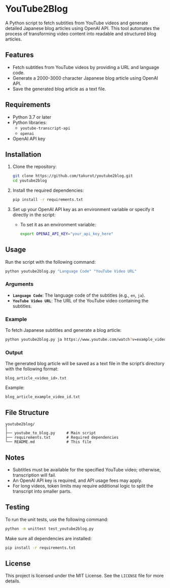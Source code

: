 # YouTube2Blog

A Python script to fetch subtitles from YouTube videos and generate detailed Japanese blog articles using OpenAI API. This tool automates the process of transforming video content into readable and structured blog articles.

## Features

- Fetch subtitles from YouTube videos by providing a URL and language code.
- Generate a 2000-3000 character Japanese blog article using OpenAI API.
- Save the generated blog article as a text file.

## Requirements

- Python 3.7 or later
- Python libraries:
  - `youtube-transcript-api`
  - `openai`
- OpenAI API key

## Installation

1. Clone the repository:

   ```bash
   git clone https://github.com/takurot/youtube2blog.git
   cd youtube2blog
   ```

2. Install the required dependencies:

   ```bash
   pip install -r requirements.txt
   ```

3. Set up your OpenAI API key as an environment variable or specify it directly in the script:

   - To set it as an environment variable:
     ```bash
     export OPENAI_API_KEY="your_api_key_here"
     ```

## Usage

Run the script with the following command:

```bash
python youtube2blog.py "Language Code" "YouTube Video URL"
```

### Arguments

- **`Language Code`**: The language code of the subtitles (e.g., `en`, `ja`).
- **`YouTube Video URL`**: The URL of the YouTube video containing the subtitles.

### Example

To fetch Japanese subtitles and generate a blog article:

```bash
python youtube2blog.py ja https://www.youtube.com/watch?v=example_video_id
```

### Output

The generated blog article will be saved as a text file in the script’s directory with the following format:

```
blog_article_<video_id>.txt
```

Example:

```
blog_article_example_video_id.txt
```

## File Structure

```
youtube2blog/
│
├── youtube_to_blog.py     # Main script
├── requirements.txt       # Required dependencies
└── README.md              # This file
```

## Notes

- Subtitles must be available for the specified YouTube video; otherwise, transcription will fail.
- An OpenAI API key is required, and API usage fees may apply.
- For long videos, token limits may require additional logic to split the transcript into smaller parts.

## Testing

To run the unit tests, use the following command:

```bash
python -m unittest test_youtube2blog.py
```

Make sure all dependencies are installed:

```bash
pip install -r requirements.txt
```

## License

This project is licensed under the MIT License. See the `LICENSE` file for more details.
